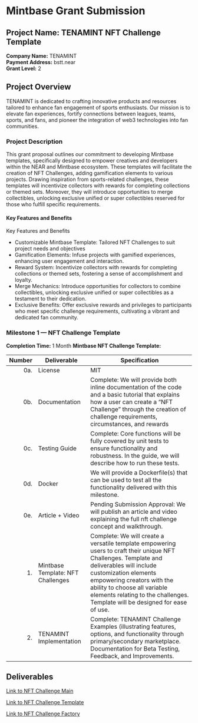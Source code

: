 # Mintbase Grant Submission

## Project Name: TENAMINT NFT Challenge Template
**Company Name:** TENAMINT  
**Payment Address:** bstt.near  
**Grant Level:** 2

## Project Overview

TENAMINT is dedicated to crafting innovative products and resources tailored to enhance fan engagement of sports enthusiasts. Our mission is to elevate fan experiences, fortify connections between leagues, teams, sports, and fans, and pioneer the integration of web3 technologies into fan communities. 

### Project Description

This grant proposal outlines our commitment to developing Mintbase templates, specifically designed to empower creatives and developers within the NEAR and Mintbase ecosystem. These templates will facilitate the creation of NFT Challenges, adding gamification elements to various projects. Drawing inspiration from sports-related challenges, these templates will incentivize collectors with rewards for completing collections or themed sets. Moreover, they will introduce opportunities to merge collectibles, unlocking exclusive unified or super collectibles reserved for those who fulfill specific requirements.

#### Key Features and Benefits

Key Features and Benefits
- Customizable Mintbase Template: Tailored NFT Challenges to suit project needs and objectives
- Gamification Elements: Infuse projects with gamified experiences, enhancing user engagement and interaction.
- Reward System: Incentivize collectors with rewards for completing collections or themed sets, fostering a sense of accomplishment and loyalty.
- Merge Mechanics: Introduce opportunities for collectors to combine collectibles, unlocking exclusive unified or super collectibles as a testament to their dedication.
- Exclusive Benefits: Offer exclusive rewards and privileges to participants who meet specific challenge requirements, cultivating a vibrant and dedicated fan community.

### Milestone 1 — NFT Challenge Template

  **Completion Time:** 1 Month
  **Mintbase NFT Challenge Template:**  

| Number | Deliverable | Specification |
| -----: | ----------- | ------------- |
| 0a. | License | MIT |
| 0b. | Documentation | Complete: We will provide both inline documentation of the code and a basic tutorial that explains how a user can create a “NFT Challenge” through the creation of challenge requirements, circumstances, and rewards |
| 0c. | Testing Guide | Complete: Core functions will be fully covered by unit tests to ensure functionality and robustness. In the guide, we will describe how to run these tests. |
| 0d. | Docker | We will provide a Dockerfile(s) that can be used to test all the functionality delivered with this milestone. |
| 0e. | Article + Video | Pending Submission Approval: We will publish an article and video explaining the full nft challenge concept and walkthrough. |
| 1. | Mintbase Template: NFT Challenges | Complete: We will create a versatile template empowering users to craft their unique NFT Challenges. Template and deliverables will include customization elements empowering creators with the ability to choose all variable elements relating to the challenges. Template will be designed for ease of use.|  
| 2. | TENAMINT Implementation | Complete: TENAMINT Challenge Examples (illustrating features, options, and functionality through primary/secondary marketplace. Documentation for Beta Testing, Feedback, and Improvements. |

## Deliverables 

[Link to NFT Challenge Main](/NFT-Challenge-Template/nft-challenge-factory-main)

[Link to NFT Challenge Template](/nft-challenge-template-fe)

[Link to NFT Challenge Factory](/nft-challenge-factory-main)

